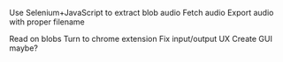 Use Selenium+JavaScript to extract blob audio
Fetch audio
Export audio with proper filename

Read on blobs
Turn to chrome extension
Fix input/output UX
Create GUI maybe?